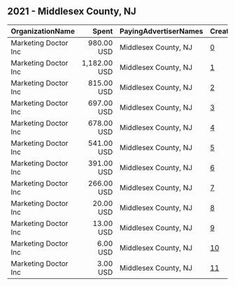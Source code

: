 ## 2021 - Middlesex County, NJ 
|OrganizationName|Spent|PayingAdvertiserNames|CreativeUrls|Impressions|Genders|AgeBrackets|CountryCodes|BillingAddresses|CandidateBallotInformation|
|:---|---:|:---|:---|---:|:---|:---|:---|:---|:---|
|Marketing Doctor Inc|980.00 USD|Middlesex County, NJ|[0](https://www.snap.com/political-ads/asset/e99330f9257854ab7d161c151474b9aefb7a786551317e682eb450605c8faa91?mediaType=png)|159,487||18+|united states|"55 Damon Rd Suite 1,Northampton,01060,US"|Middlesex County Voting|
|Marketing Doctor Inc|1,182.00 USD|Middlesex County, NJ|[1](https://www.snap.com/political-ads/asset/8e7d14f27e86587edb00787c8593ebc1d157a97e08ba3a732ff2feaf9437ae58?mediaType=mp4)|153,018||18+|united states|"55 Damon Rd Suite 1,Northampton,01060,US"|Middlesex County Voting|
|Marketing Doctor Inc|815.00 USD|Middlesex County, NJ|[2](https://www.snap.com/political-ads/asset/9c3af5010b32d2d56084ef9dd0fea39d1c01a7f4858b15d411b34ae056c86653?mediaType=mp4)|136,931||18+|united states|"55 Damon Rd Suite 1,Northampton,01060,US"|Middlesex County Voting|
|Marketing Doctor Inc|697.00 USD|Middlesex County, NJ|[3](https://www.snap.com/political-ads/asset/95bd6457f2840cf512cb60dc11b5ada81c1fec17f24ff8c18744a12a22ea5547?mediaType=mp4)|93,633||18+|united states|"55 Damon Rd Suite 1,Northampton,01060,US"|Middlesex County Voting|
|Marketing Doctor Inc|678.00 USD|Middlesex County, NJ|[4](https://www.snap.com/political-ads/asset/4e9b6a22c407fca5d17946e255bed0acd21ac4b5a3494ddc9ece4462d3107916?mediaType=png)|73,315||18+|united states|"55 Damon Rd Suite 1,Northampton,01060,US"|Middlesex County Voting|
|Marketing Doctor Inc|541.00 USD|Middlesex County, NJ|[5](https://www.snap.com/political-ads/asset/eaf0f36e159be8989407e47b261183a62299d8dcdb984970b1042f72e5a47a1d?mediaType=png)|61,078||18+|united states|"55 Damon Rd Suite 1,Northampton,01060,US"|Middlesex County Voting|
|Marketing Doctor Inc|391.00 USD|Middlesex County, NJ|[6](https://www.snap.com/political-ads/asset/e516d4c01556ef39d394af6d77d0c3b8c06c53d1ee5cf9d80295ad84aec9a794?mediaType=png)|44,305||18+|united states|"55 Damon Rd Suite 1,Northampton,01060,US"|Middlesex County Voting|
|Marketing Doctor Inc|266.00 USD|Middlesex County, NJ|[7](https://www.snap.com/political-ads/asset/f38e8dfb7765e594ef9ee1ec6fc0395b21e557333ce11d68c2d61d417d34c45f?mediaType=mp4)|28,980||18+|united states|"55 Damon Rd Suite 1,Northampton,01060,US"|Middlesex County Voting|
|Marketing Doctor Inc|20.00 USD|Middlesex County, NJ|[8](https://www.snap.com/political-ads/asset/d9edea46a27a941a387b8a9351859824b507c9166cbfe918087dc9f2313cf7cb?mediaType=mp4)|2,672||18+|united states|"55 Damon Rd Suite 1,Northampton,01060,US"|Middlesex County Voting|
|Marketing Doctor Inc|13.00 USD|Middlesex County, NJ|[9](https://www.snap.com/political-ads/asset/7734b42018e8905355d2a78a19c16cea149fd2cc503cb32386f8f7d3da78dcda?mediaType=png)|1,649||18+|united states|"55 Damon Rd Suite 1,Northampton,01060,US"|Middlesex County Voting|
|Marketing Doctor Inc|6.00 USD|Middlesex County, NJ|[10](https://www.snap.com/political-ads/asset/5e6173824eeec3f1431e47f4492ea9b29fe52be5d6bd9a251906e402eccb90c2?mediaType=png)|1,300||18+|united states|"55 Damon Rd Suite 1,Northampton,01060,US"|Middlesex County Voting|
|Marketing Doctor Inc|3.00 USD|Middlesex County, NJ|[11](https://www.snap.com/political-ads/asset/7734b42018e8905355d2a78a19c16cea149fd2cc503cb32386f8f7d3da78dcda?mediaType=png)|629||18+|united states|"55 Damon Rd Suite 1,Northampton,01060,US"|Middlesex County Voting|
